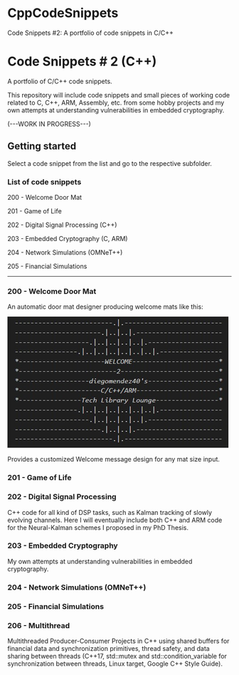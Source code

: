 # CppCodeSnippets
Code Snippets #2: A portfolio of code snippets in C/C++

# Code Snippets # 2 (C++)

A portfolio of C/C++ code snippets.

This repository will include code snippets and small pieces of working code related to C, C++, ARM, Assembly, etc. from some hobby projects and my own attempts at understanding vulnerabilities in embedded cryptography.

(---WORK IN PROGRESS---)

## Getting started

Select a code snippet from the list and go to the respective subfolder.

### List of code snippets

200 - Welcome Door Mat

201 - Game of Life

202 - Digital Signal Processing (C++)

203 - Embedded Cryptography (C, ARM)

204 - Network Simulations (OMNeT++)

205 - Financial Simulations

---

### 200 - Welcome Door Mat

An automatic door mat designer producing welcome mats like this:

![Welcome Door Mat](200%20Welcome%20Door%20Mat/assets/Cpp_Welcome_Mat.jpg "a customized Welcome message design")

Provides a customized Welcome message design for any mat size input.

### 201 - Game of Life

### 202 - Digital Signal Processing

C++ code for all kind of DSP tasks, such as Kalman tracking of slowly evolving channels. Here I will eventually include both C++ and ARM code for the Neural-Kalman schemes I proposed in my PhD Thesis.

### 203 - Embedded Cryptography

My own attempts at understanding vulnerabilities in embedded cryptography.

### 204 - Network Simulations (OMNeT++)

### 205 - Financial Simulations

### 206 - Multithread

Multithreaded Producer-Consumer Projects in C++ using shared buffers for financial data and synchronization primitives, thread safety, and data sharing between threads (C++17, std::mutex and std::condition_variable for synchronization between threads, Linux target, Google C++ Style Guide).